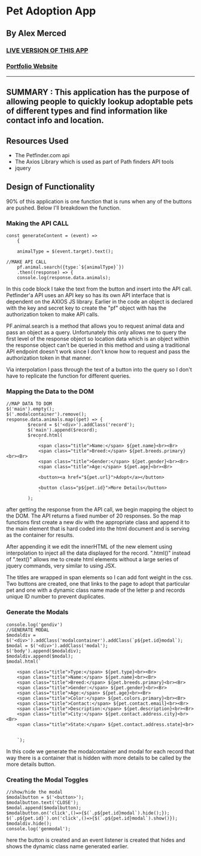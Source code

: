 # Pet Adoption App
## By Alex Merced
### [LIVE VERSION OF THIS APP](https://alexmercedcoder.github.io/petadoptionapp/)
### [Portfolio Website](https://www.AlexMercedCoder.com)
---
**SUMMARY** : This application has the purpose of allowing people to quickly lookup adoptable pets of different types and find information like contact info and location.
---
## Resources Used

- The Petfinder.com api
- The Axios Library which is used as part of Path finders API tools
- jquery

## Design of Functionality

90% of this application is one function that is runs when any of the buttons are pushed. Below I'll breakdown the function.

### Making the API CALL
```
const generateContent = (event) =>
    {

    animalType = $(event.target).text();

//MAKE API CALL
    pf.animal.search({type:`${animalType}`})
    .then((response) => {
    console.log(response.data.animals);

```
In this code block I take the text from the button and insert into the API call. Petfinder'a API uses an API key so has its own API interface that is dependent on the AXIOS JS library. Earlier in the code an object is declared with the key and secret key to create the "pf" object with has the authorization token to make API calls.

PF.animal.search is a method that allows you to request animal data and pass an object as a query. Unfortunately this only allows me to query the first level of the response object so location data which is an object within the response object can't be queried in this method and using a traditional API endpoint doesn't work since I don't know how to request and pass the authorization token in that manner.

Via interpolation I pass through the text of a button into the query so I don't have to replicate the function for different queries.

### Mapping the Data to the DOM
```
//MAP DATA TO DOM
$('main').empty();
$('.modalcontainer').remove();
response.data.animals.map((pet) => {
        $record = $('<div>').addClass('record');
        $('main').append($record);
        $record.html(
            `
            <span class="title">Name:</span> ${pet.name}<br><Br>
            <span class="title">Breed:</span> ${pet.breeds.primary}<br><Br>
            <span class="title">Gender:</span> ${pet.gender}<br><Br>
            <span class="title">Age:</span> ${pet.age}<br><Br>

            <button><a href="${pet.url}">Adopt</a></button>

            <button class="p${pet.id}">More Details</button>
            `
        );
```
after getting the response from the API call, we begin mapping the object to the DOM. The API returns a fixed number of 20 responses. So the map functions first create a new div with the appropriate class and append it to the main element that is hard coded into the html document and is serving as the container for results.

After appending it we edit the innerHTML of the new element using interpolation to inject all the data displayed for the record. ".html()" instead of ".text()" allows me to create html elements without a large series of jquery commands, very similar to using JSX.

The titles are wrapped in span elements so I can add font weight in the css. Two buttons are created, one that links to the page to adopt that particular pet and one with a dynamic class name made of the letter p and records unique ID number to prevent duplicates.

### Generate the Modals
```
console.log('gendiv')
//GENERATE MODAL
$modaldiv = $('<div>').addClass('modalcontainer').addClass(`p${pet.id}modal`);
$modal = $('<div>').addClass('modal');
$('body').append($modaldiv);
$modaldiv.append($modal);
$modal.html(`

    <span class="title">Type:</span> ${pet.type}<br><Br>
    <span class="title">Name:</span> ${pet.name}<br><Br>
    <span class="title">Breed:</span> ${pet.breeds.primary}<br><Br>
    <span class="title">Gender:</span> ${pet.gender}<br><Br>
    <span class="title">Age:</span> ${pet.age}<br><Br>
    <span class="title">Color:</span> ${pet.colors.primary}<br><Br>
    <span class="title">Contact:</span> ${pet.contact.email}<br><Br>
    <span class="title">Description:</span> ${pet.description}<br><Br>
    <span class="title">City:</span> ${pet.contact.address.city}<br><Br>
    <span class="title">State:</span> ${pet.contact.address.state}<br>


    `);

```

In this code we generate the modalcontainer and modal for each record that way there is a container that is hidden with more details to be called by the more details button.

### Creating the Modal Toggles
```
//show/hide the modal
$modalbutton = $('<button>');
$modalbutton.text('CLOSE');
$modal.append($modalbutton);
$modalbutton.on('click',()=>{$(`.p${pet.id}modal`).hide();});
$(`.p${pet.id}`).on('click',()=>{$(`.p${pet.id}modal`).show()});
$modaldiv.hide();
console.log('genmodal');
```

here the button is created and an event listener is created that hides and shows the dynamic class name generated earlier.

<!-- ## Other Comments -->


<!-- Image Tag: ![alt text](image.jpg) -->
<!-- Link Tag: [title](https://www.example.com) -->
<!-- https://www.markdownguide.org/cheat-sheet/ -->
